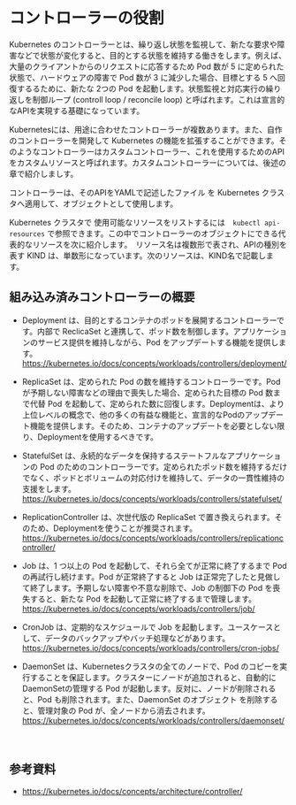 # コントローラーの役割

Kubernetes のコントローラーとは、繰り返し状態を監視して、新たな要求や障害などで状態が変化すると、目的とする状態を維持する働きをします。例えば、大量のクライアントからのリクエストに応答するため Pod 数が 5 に定められた状態で、ハードウェアの障害で Pod 数が 3 に減少した場合、目標とする 5 へ回復するるために、新たな 2つの Pod を起動します。状態監視と対応実行の繰り返しを制御ループ (controll loop / reconcile loop) と呼ばれます。これは宣言的なAPIを実現する基礎になっています。

Kubernetesには、用途に合わせたコントローラーが複数あります。また、自作のコントローラーを開発して Kubernetes の機能を拡張することができます。そのようなコントローラーはカスタムコントローラー、これを使用するためのAPIをカスタムリソースと呼ばれます。カスタムコントローラーについては、後述の章で紹介しましす。

コントローラーは、そのAPIをYAMLで記述したファイル を Kubernetes クラスタへ適用して、オブジェクトとして使用します。

Kubernetes クラスタで 使用可能なリソースをリストするには　`kubectl api-resources` で参照できます。この中でコントローラーのオブジェクトにできる代表的なリソースを次に紹介します。　リソース名は複数形で表され、APIの種別を表す KIND は、単数形になっています。次のリソースは、KIND名で記載します。


## 組み込み済みコントローラーの概要


- Deployment は、目的とするコンテナのポッドを展開するコントローラーです。内部で ReclicaSet と連携して、ポッド数を制御します。アプリケーションのサービス提供を維持しながら、Pod をアップデートする機能を提供します。 https://kubernetes.io/docs/concepts/workloads/controllers/deployment/

- ReplicaSet は、定められた Pod の数を維持するコントローラーです。Pod が予期しない障害などの理由で喪失した場合、定められた目標の Pod 数まで代替 Pod を起動して、定められた数に回復します。Deploymentは、より上位レベルの概念で、他の多くの有益な機能と、宣言的なPodのアップデート機能を提供します。そのため、コンテナのアップデートを必要としない限り、Deploymentを使用するべきです。

- StatefulSet は、永続的なデータを保持するステートフルなアプリケーションの Pod のためのコントローラーです。定められたポッド数を維持するだけでなく、ポッドとボリュームの対応付けを維持して、データの一貫性維持の支援をします。 https://kubernetes.io/docs/concepts/workloads/controllers/statefulset/

- ReplicationController は、次世代版の ReplicaSet で置き換えられます。そのため、Deploymentを使うことが推奨されます。 https://kubernetes.io/docs/concepts/workloads/controllers/replicationcontroller/

- Job は、1 つ以上の Pod を起動して、それら全てが正常に終了するまで Pod の再試行し続けます。Pod が正常終了すると Job は正常完了したと見做して終了します。予期しない障害や不意な削除で、Job の制御下の Pod を喪失すると、新たな Pod を起動して正常に終了するまで管理します。 https://kubernetes.io/docs/concepts/workloads/controllers/job/

- CronJob は、定期的なスケジュールで Job を起動します。ユースケースとして、データのバックアップやバッチ処理などがあります。　https://kubernetes.io/docs/concepts/workloads/controllers/cron-jobs/

- DaemonSet は、Kubernetesクラスタの全てのノードで、Pod のコピーを実行することを保証します。クラスターにノードが追加されると、自動的に DaemonSetの管理する Pod が起動します。反対に、ノードが削除されると、Pod も削除されます。また、DaemonSet のオブジェクト を削除すると、管理対象の Pod が、全ノードから消去されます。 https://kubernetes.io/docs/concepts/workloads/controllers/daemonset/



　



## 参考資料
- https://kubernetes.io/docs/concepts/architecture/controller/
